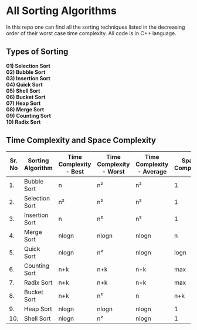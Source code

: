 # All Sorting Algorithms
  In this repo one can find all the sorting techniques listed in the decreasing order of their worst case time complexity. All code is in C++ language.

## Types of Sorting
  **01) Selection Sort**\
  **02) Bubble Sort**\
  **03) Insertion Sort**\
  **04) Quick Sort**\
  **05) Shell Sort**\
  **06) Bucket Sort**\
  **07) Heap Sort**\
  **08) Merge Sort**\
  **09) Counting Sort**\
  **10) Radix Sort**
  

## Time Complexity and Space Complexity
| Sr. No | Sorting Algorithm | Time Complexity - Best | Time Complexity - Worst | Time Complexity - Average | Space Complexity |
| ------ | ----------------- | ---------------------- | ----------------------- | ------------------------- | ---------------- |
| 1.     | Bubble Sort       | n                      | n²	                | n²	                    | 1                |
| 2.     | Selection Sort    | n²                     | n²	                | n²	                    | 1                |   
| 3.     | Insertion Sort    | n	              | n²	                | n²	                    | 1                |   
| 4.     | Merge Sort	     | nlogn                  | nlogn	                | nlogn	                    | n                |
| 5.     | Quick Sort	     | nlogn	              | n²	                | nlogn	                    | logn             |
| 6.     | Counting Sort     | n+k	              | n+k	                | n+k	                    | max              |
| 7.     | Radix Sort	     | n+k	              | n+k	                | n+k	                    | max              |
| 8.     | Bucket Sort	     | n+k	              | n²	                | n	                    | n+k              |
| 9.     | Heap Sort	     | nlogn	              | nlogn	                | nlogn	                    | 1                |
| 10.    | Shell Sort	     | nlogn	              | n²	                | nlogn                     | 1                |
